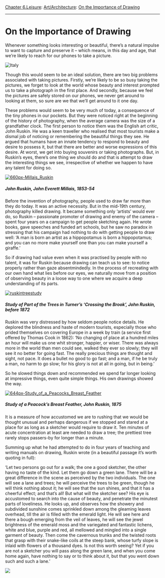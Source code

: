 [Chapter 6.Leisure](https://www.theschooloflife.com/thebookoflife/category/leisure/): [Art/Architecture](https://www.theschooloflife.com/thebookoflife/category/leisure/artarchitecture/): [On the Importance of Drawing](https://www.theschooloflife.com/thebookoflife/why-you-should-stop-taking-pictures-on-your-phone-and-learn-to-draw/)

* * *

# On the Importance of Drawing

Whenever something looks interesting or beautiful, there’s a natural impulse to want to capture and preserve it – which means, in this day and age, that we’re likely to reach for our phones to take a picture.

![Italy](https://www.theschooloflife.com/thebookoflife/wp-content/uploads/2014/09/rexfeatures_2836998a.jpg)

Though this would seem to be an ideal solution, there are two big problems associated with taking pictures. Firstly, we’re likely to be so busy taking the pictures, we forget to look at the world whose beauty and interest prompted us to take a photograph in the first place. And secondly, because we feel the pictures are safely stored on our phones, we never get around to looking at them, so sure are we that we’ll get around to it one day.

These problems would seem to be very much of today, a consequence of the tiny phones in our pockets. But they were noticed right at the beginning of the history of photography, when the average camera was the size of a grandfather clock. The first person to notice them was the English art critic, John Ruskin. He was a keen traveller who realised that most tourists make a dismal job of noticing or remembering the beautiful things they see. He argued that humans have an innate tendency to respond to beauty and desire to possess it, but that there are better and worse expressions of this desire. At worst, we get into buying souvenirs or taking photographs. But, in Ruskin’s eyes, there’s one thing we should do and that is attempt to draw the interesting things we see, irrespective of whether we happen to have any talent for doing so.

[![660px-Millais_Ruskin](https://www.theschooloflife.com/thebookoflife/wp-content/uploads/2014/10/660px-Millais_Ruskin.jpg)](http://www.thebookoflife.org/wp-content/uploads/2014/10/660px-Millais_Ruskin.jpg)

##### John Ruskin, John Everett Millais, 1853-54

Before the invention of photography, people used to draw far more than they do today. It was an active necessity. But in the mid-19th century, photography killed drawing. It became something only ‘artists’ would ever do, so Ruskin – passionate promoter of drawing and enemy of the camera – spent four years on a campaign to get people sketching again. He wrote books, gave speeches and funded art schools, but he saw no paradox in stressing that his campaign had nothing to do with getting people to draw well: ‘A man is born an artist as a hippopotamus is born a hippopotamus; and you can no more make yourself one than you can make yourself a giraffe.’

So if drawing had value even when it was practised by people with no talent, it was for Ruskin because drawing can teach us to see: to notice properly rather than gaze absentmindedly. In the process of recreating with our own hand what lies before our eyes, we naturally move from a position of observing beauty in a loose way to one where we acquire a deep understanding of its parts.

[![ruskintreestudy](https://www.theschooloflife.com/thebookoflife/wp-content/uploads/2014/10/ruskintreestudy.jpg)](http://www.thebookoflife.org/wp-content/uploads/2014/10/ruskintreestudy.jpg)

##### Study of Part of the Trees in Turner’s ‘Crossing the Brook’, John Ruskin, before 1872

Ruskin was very distressed by how seldom people notice details. He deplored the blindness and haste of modern tourists, especially those who prided themselves on covering Europe in a week by train (a service first offered by Thomas Cook in 1862): ‘No changing of place at a hundred miles an hour will make us one whit stronger, happier, or wiser. There was always more in the world than men could see, walked they ever so slowly; they will see it no better for going fast. The really precious things are thought and sight, not pace. It does a bullet no good to go fast; and a man, if he be truly a man, no harm to go slow; for his glory is not at all in going, but in being.’

So he slowed things down and recommended we spend far longer looking at impressive things, even quite simple things. His own drawings showed the way.

[![644px-Study_of_a_Peacocks_Breast_Feather](https://www.theschooloflife.com/thebookoflife/wp-content/uploads/2014/10/644px-Study_of_a_Peacocks_Breast_Feather1.jpg)](http://www.thebookoflife.org/wp-content/uploads/2014/10/644px-Study_of_a_Peacocks_Breast_Feather1.jpg)

##### Study of a Peacock’s Breast Feather, John Ruskin, 1875

It is a measure of how accustomed we are to rushing that we would be thought unusual and perhaps dangerous if we stopped and stared at a place for as long as a sketcher would require to draw it. Ten minutes of acute concentration at least are needed to draw a tree; the prettiest tree rarely stops passers-by for longer than a minute.

Summing up what he had attempted to do in four years of teaching and writing manuals on drawing, Ruskin wrote (in a beautiful passage it’s worth quoting in full):

‘Let two persons go out for a walk; the one a good sketcher, the other having no taste of the kind. Let them go down a green lane. There will be a great difference in the scene as perceived by the two individuals. The one will see a lane and trees; he will perceive the trees to be green, though he will think nothing about it; he will see that the sun shines, and that it has a cheerful effect; and that’s all! But what will the sketcher see? His eye is accustomed to search into the cause of beauty, and penetrate the minutest parts of loveliness. He looks up, and observes how the showery and subdivided sunshine comes sprinkled down among the gleaming leaves overhead, till the air is filled with the emerald light. He will see here and there a bough emerging from the veil of leaves, he will see the jewel brightness of the emerald moss and the variegated and fantastic lichens, white and blue, purple and red, all mellowed and mingled into a single garment of beauty. Then come the cavernous trunks and the twisted roots that grasp with their snake-like coils at the steep bank, whose turfy slope is inlaid with flowers of a thousand dyes. Is not this worth seeing? Yet if you are not a sketcher you will pass along the green lane, and when you come home again, have nothing to say or to think about it, but that you went down such and such a lane.’

[![](https://img.youtube.com/vi/k1eHm0PNnjo/0.jpg)](https://www.youtube.com/embed/k1eHm0PNnjo '')
